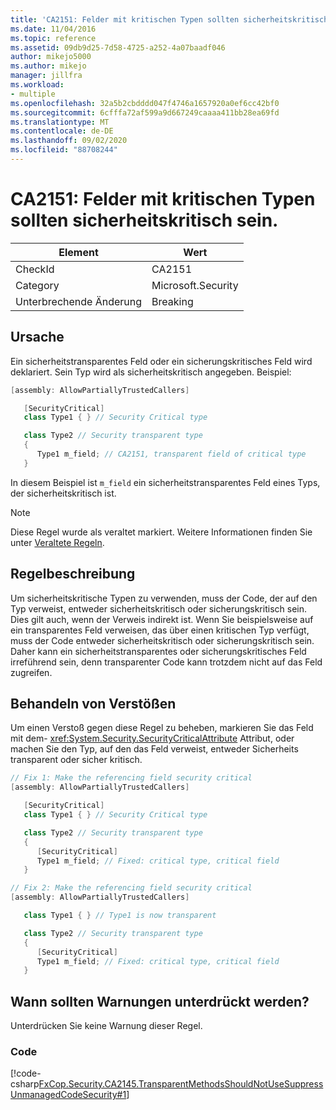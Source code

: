 ```yaml
---
title: 'CA2151: Felder mit kritischen Typen sollten sicherheitskritisch sein.'
ms.date: 11/04/2016
ms.topic: reference
ms.assetid: 09db9d25-7d58-4725-a252-4a07baadf046
author: mikejo5000
ms.author: mikejo
manager: jillfra
ms.workload:
- multiple
ms.openlocfilehash: 32a5b2cbdddd047f4746a1657920a0ef6cc42bf0
ms.sourcegitcommit: 6cfffa72af599a9d667249caaaa411bb28ea69fd
ms.translationtype: MT
ms.contentlocale: de-DE
ms.lasthandoff: 09/02/2020
ms.locfileid: "88708244"
---
```

# <a name="ca2151-fields-with-critical-types-should-be-security-critical"></a>CA2151: Felder mit kritischen Typen sollten sicherheitskritisch sein.

|Element|Wert|
|-|-|
|CheckId|CA2151|
|Category|Microsoft.Security|
|Unterbrechende Änderung|Breaking|

## <a name="cause"></a>Ursache
Ein sicherheitstransparentes Feld oder ein sicherungskritisches Feld wird deklariert. Sein Typ wird als sicherheitskritisch angegeben. Beispiel:

```csharp
[assembly: AllowPartiallyTrustedCallers]

   [SecurityCritical]
   class Type1 { } // Security Critical type

   class Type2 // Security transparent type
   {
      Type1 m_field; // CA2151, transparent field of critical type
   }
```

In diesem Beispiel ist `m_field` ein sicherheitstransparentes Feld eines Typs, der sicherheitskritisch ist.

> [!NOTE]
> Diese Regel wurde als veraltet markiert. Weitere Informationen finden Sie unter [Veraltete Regeln](fxcop-rule-port-status.md#deprecated-rules).

## <a name="rule-description"></a>Regelbeschreibung

Um sicherheitskritische Typen zu verwenden, muss der Code, der auf den Typ verweist, entweder sicherheitskritisch oder sicherungskritisch sein. Dies gilt auch, wenn der Verweis indirekt ist. Wenn Sie beispielsweise auf ein transparentes Feld verweisen, das über einen kritischen Typ verfügt, muss der Code entweder sicherheitskritisch oder sicherungskritisch sein. Daher kann ein sicherheitstransparentes oder sicherungskritisches Feld irreführend sein, denn transparenter Code kann trotzdem nicht auf das Feld zugreifen.

## <a name="how-to-fix-violations"></a>Behandeln von Verstößen

Um einen Verstoß gegen diese Regel zu beheben, markieren Sie das Feld mit dem- <xref:System.Security.SecurityCriticalAttribute> Attribut, oder machen Sie den Typ, auf den das Feld verweist, entweder Sicherheits transparent oder sicher kritisch.

```csharp
// Fix 1: Make the referencing field security critical
[assembly: AllowPartiallyTrustedCallers]

   [SecurityCritical]
   class Type1 { } // Security Critical type

   class Type2 // Security transparent type
   {
      [SecurityCritical]
      Type1 m_field; // Fixed: critical type, critical field
   }

// Fix 2: Make the referencing field security critical
[assembly: AllowPartiallyTrustedCallers]

   class Type1 { } // Type1 is now transparent

   class Type2 // Security transparent type
   {
      [SecurityCritical]
      Type1 m_field; // Fixed: critical type, critical field
   }
```

## <a name="when-to-suppress-warnings"></a>Wann sollten Warnungen unterdrückt werden?

Unterdrücken Sie keine Warnung dieser Regel.

### <a name="code"></a>Code

[!code-csharp[FxCop.Security.CA2145.TransparentMethodsShouldNotUseSuppressUnmanagedCodeSecurity#1](../code-quality/codesnippet/CSharp/ca2151-fields-with-critical-types-should-be-security-critical_1.cs)]
